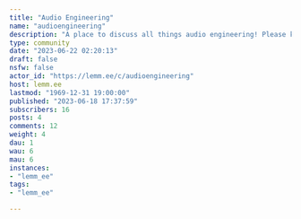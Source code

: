 ```yaml
---
title: "Audio Engineering" 
name: "audioengineering"
description: "A place to discuss all things audio engineering! Please keep discussion civil and professional."
type: community
date: "2023-06-22 02:20:13"
draft: false
nsfw: false
actor_id: "https://lemm.ee/c/audioengineering"
host: lemm.ee
lastmod: "1969-12-31 19:00:00"
published: "2023-06-18 17:37:59"
subscribers: 16
posts: 4
comments: 12
weight: 4
dau: 1
wau: 6
mau: 6
instances:
- "lemm_ee"
tags: 
- "lemm_ee"

---
```

